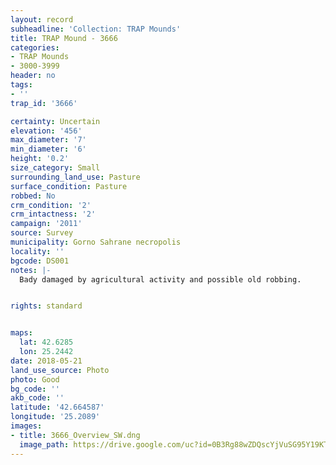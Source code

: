 ```yaml
---
layout: record
subheadline: 'Collection: TRAP Mounds'
title: TRAP Mound - 3666
categories:
- TRAP Mounds
- 3000-3999
header: no
tags:
- ''
trap_id: '3666'

certainty: Uncertain
elevation: '456'
max_diameter: '7'
min_diameter: '6'
height: '0.2'
size_category: Small
surrounding_land_use: Pasture
surface_condition: Pasture
robbed: No
crm_condition: '2'
crm_intactness: '2'
campaign: '2011'
source: Survey
municipality: Gorno Sahrane necropolis
locality: ''
bgcode: DS001
notes: |-
  Bady damaged by agricultural activity and possible old robbing.


rights: standard


maps:
  lat: 42.6285
  lon: 25.2442
date: 2018-05-21
land_use_source: Photo
photo: Good
bg_code: ''
akb_code: ''
latitude: '42.664587'
longitude: '25.2089'
images:
- title: 3666_Overview_SW.dng
  image_path: https://drive.google.com/uc?id=0B3Rg88wZDQscYjVuSG95Y19KT0E
---
```

